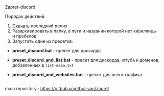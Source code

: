 ﻿Zapret-discord

Порядок действий:
1) [Скачать](https://github.com/Felerv0/zapret-discord-win/releases) последний релиз
2) Разархивировать в папку, в пути и названии которой нет кириллицы и пробелов
3) Запустить один из пресетов:

- **preset_discord.bat** - пресет для дискорда

- **preset_discord_and_list.bat** - пресет для дискорда, ютуба и доменов, добавленных в `list-main.txt`

- **preset_discord_and_websites.bat** - пресет для всего трафика 

##
main repository : https://github.com/bol-van/zapret
